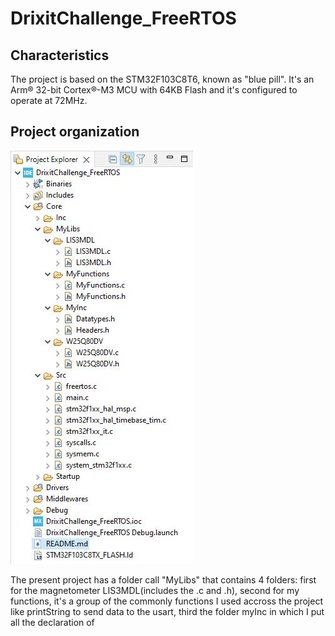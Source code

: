 # DrixitChallenge_FreeRTOS

## Characteristics
The project is based on the STM32F103C8T6, known as "blue pill". It's an Arm® 32-bit Cortex®-M3 MCU with 64KB Flash and it's configured to operate at 72MHz.


## Project organization

<img src="ProjectOrganization.jpg" alt="Project Organization"/>

The present project has a folder call "MyLibs" that contains 4 folders: first for the magnetometer LIS3MDL(includes the .c and .h), second for my functions, it's a group of the commonly functions I used accross the project like printString to send data to the usart, third the folder myInc in which I put all the declaration of 
